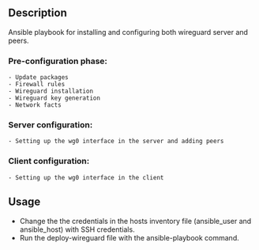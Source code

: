 ## Description
Ansible playbook for installing and configuring both wireguard server and peers.
### Pre-configuration phase:
    - Update packages
    - Firewall rules
    - Wireguard installation
    - Wireguard key generation
    - Network facts
### Server configuration:
    - Setting up the wg0 interface in the server and adding peers
### Client configuration:
    - Setting up the wg0 interface in the client

## Usage
 - Change the the credentials in the hosts inventory file (ansible_user and ansible_host) with SSH credentials.
 - Run the deploy-wireguard file with the ansible-playbook command.
